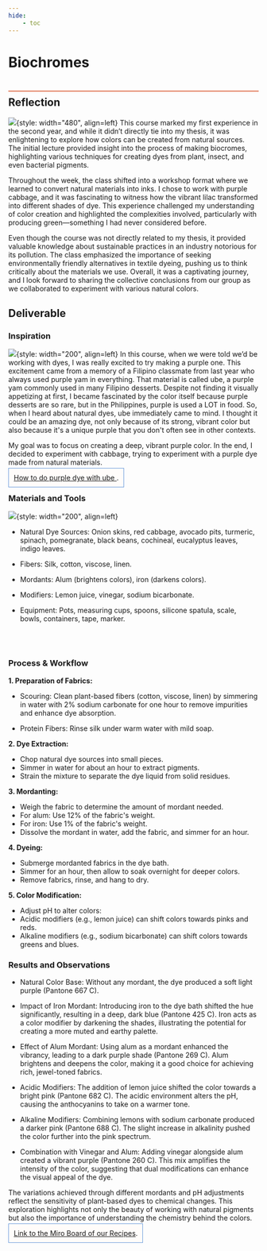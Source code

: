 ```yaml
---
hide:
    - toc
---
```


# Biochromes
<div style="height:2px; background-color: #E17858; margin-top: 40px; margin-bottom: -20px;"></div>


## Reflection
![](../images/year2/Biochromes/colors.jpg){style: width="480", align=left}
This course marked my first experience in the second year, and while it didn’t directly tie into my thesis, it was enlightening to explore how colors can be created from natural sources. The initial lecture provided insight into the process of making biocromes, highlighting various techniques for creating dyes from plant, insect, and even bacterial pigments.

Throughout the week, the class shifted into a workshop format where we learned to convert natural materials into inks. I chose to work with purple cabbage, and it was fascinating to witness how the vibrant lilac transformed into different shades of dye. This experience challenged my understanding of color creation and highlighted the complexities involved, particularly with producing green—something I had never considered before.

Even though the course was not directly related to my thesis, it provided valuable knowledge about sustainable practices in an industry notorious for its pollution. The class emphasized the importance of seeking environmentally friendly alternatives in textile dyeing, pushing us to think critically about the materials we use. Overall, it was a captivating journey, and I look forward to sharing the collective conclusions from our group as we collaborated to experiment with various natural colors.

## Deliverable
### Inspiration
![](../images/year2/Biochromes/ube.jpg){style: width="200", align=left}
In this course, when we were told we’d be working with dyes, I was really excited to try making a purple one. This excitement came from a memory of a Filipino classmate from last year who always used purple yam in everything. That material is called ube, a purple yam commonly used in many Filipino desserts. Despite not finding it visually appetizing at first, I became fascinated by the color itself because purple desserts are so rare, but in the Philippines, purple is used a LOT in food. So, when I heard about natural dyes, ube immediately came to mind. I thought it could be an amazing dye, not only because of its strong, vibrant color but also because it's a unique purple that you don't often see in other contexts.

My goal was to focus on creating a deep, vibrant purple color. In the end, I decided to experiment with cabbage, trying to experiment with a purple dye made from natural materials.


<span style="background-color: #FFFCFA; padding: 10px; border: 1px solid #699ADA;"> [How to do purple dye with ube ](https://www.ijsrd.com/articles/IJSRDV7I30099.pdf).</span>




### Materials and Tools
![](../images/year2/Biochromes/image1.jpg){style: width="200", align=left}

- Natural Dye Sources: Onion skins, red cabbage, avocado pits, turmeric, spinach, pomegranate, black beans, cochineal, eucalyptus leaves, indigo leaves.

- Fibers: Silk, cotton, viscose, linen.

- Mordants: Alum (brightens colors), iron (darkens colors).

- Modifiers: Lemon juice, vinegar, sodium bicarbonate.

- Equipment: Pots, measuring cups, spoons, silicone spatula, scale, bowls, containers, tape, marker.

<br></br>


### Process & Workflow
**1. Preparation of Fabrics:**

- Scouring: Clean plant-based fibers (cotton, viscose, linen) by simmering in water with 2% sodium carbonate for one hour to remove impurities and enhance dye absorption.

- Protein Fibers: Rinse silk under warm water with mild soap.

**2. Dye Extraction:**

- Chop natural dye sources into small pieces.
- Simmer in water for about an hour to extract pigments.
- Strain the mixture to separate the dye liquid from solid residues.

**3. Mordanting:**

- Weigh the fabric to determine the amount of mordant needed.
- For alum: Use 12% of the fabric's weight.
- For iron: Use 1% of the fabric's weight.
- Dissolve the mordant in water, add the fabric, and simmer for an hour.

**4. Dyeing:**

- Submerge mordanted fabrics in the dye bath.
- Simmer for an hour, then allow to soak overnight for deeper colors.
- Remove fabrics, rinse, and hang to dry.

**5. Color Modification:**

- Adjust pH to alter colors:
- Acidic modifiers (e.g., lemon juice) can shift colors towards pinks and reds.
- Alkaline modifiers (e.g., sodium bicarbonate) can shift colors towards greens and blues.

### Results and Observations
- Natural Color Base: Without any mordant, the dye produced a soft light purple (Pantone 667 C). 

- Impact of Iron Mordant: Introducing iron to the dye bath shifted the hue significantly, resulting in a deep, dark blue (Pantone 425 C). Iron acts as a color modifier by darkening the shades, illustrating the potential for creating a more muted and earthy palette.

- Effect of Alum Mordant: Using alum as a mordant enhanced the vibrancy, leading to a dark purple shade (Pantone 269 C). Alum brightens and deepens the color, making it a good choice for achieving rich, jewel-toned fabrics.

- Acidic Modifiers: The addition of lemon juice shifted the color towards a bright pink (Pantone 682 C). The acidic environment alters the pH, causing the anthocyanins to take on a warmer tone. 

- Alkaline Modifiers: Combining lemons with sodium carbonate produced a darker pink (Pantone 688 C). The slight increase in alkalinity pushed the color further into the pink spectrum.

- Combination with Vinegar and Alum: Adding vinegar alongside alum created a vibrant purple (Pantone 260 C). This mix amplifies the intensity of the color, suggesting that dual modifications can enhance the visual appeal of the dye.

The variations achieved through different mordants and pH adjustments reflect the sensitivity of plant-based dyes to chemical changes. This exploration highlights not only the beauty of working with natural pigments but also the importance of understanding the chemistry behind the colors. 

<span style="background-color: #FFFCFA; padding: 10px; border: 1px solid #699ADA;"> [Link to the Miro Board of our Recipes](https://miro.com/app/board/uXjVPPdzF9s=/).</span>

